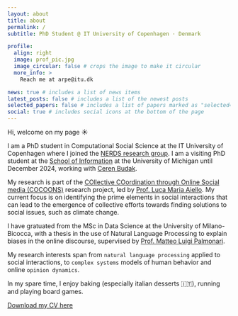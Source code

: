 ```yaml
---
layout: about
title: about
permalink: /
subtitle: PhD Student @ IT University of Copenhagen · Denmark

profile:
  align: right
  image: prof_pic.jpg
  image_circular: false # crops the image to make it circular
  more_info: >
    Reach me at arpe@itu.dk

news: true # includes a list of news items
latest_posts: false # includes a list of the newest posts
selected_papers: false # includes a list of papers marked as "selected={true}"
social: true # includes social icons at the bottom of the page
---
```


Hi, welcome on my page ☀️

I am a PhD student in Computational Social Science at the IT University of Copenhagen where I joined the [NERDS research group](https://nerds.itu.dk/). I am a visiting PhD student at the [School of Information](https://www.si.umich.edu/) at the University of Michigan until December 2024, working with [Ceren Budak](http://cbudak.com/index.html).

My research is part of the [COllective COordination through Online Social media (COCOONS)](https://www.cocoons.online/) research project, led by [Prof. Luca Maria Aiello](https://www.lajello.com/index.html). My current focus is on identifying the prime elements in social interactions that can lead to the emergence of collective efforts towards finding solutions to social issues, such as climate change.

I have gratuated from the MSc in Data Science at the University of Milano-Bicocca, with a thesis in the use of Natural Language Processing to explain biases in the online discourse, supervised by [Prof. Matteo Luigi Palmonari](https://www.unimib.it/matteo-luigi-palmonari).

My research interests span from `natural language processing` applied to social interactions, to `complex systems` models of human behavior and online `opinion dynamics`. 

In my spare time, I enjoy baking (especially italian desserts 🇮🇹), running and playing board games.

[Download my CV here](./assets/pdf/arianna_pera_sept24.pdf)

